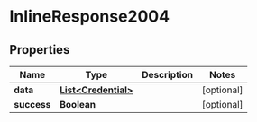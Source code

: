 
# InlineResponse2004

## Properties
Name | Type | Description | Notes
------------ | ------------- | ------------- | -------------
**data** | [**List&lt;Credential&gt;**](Credential.md) |  |  [optional]
**success** | **Boolean** |  |  [optional]



